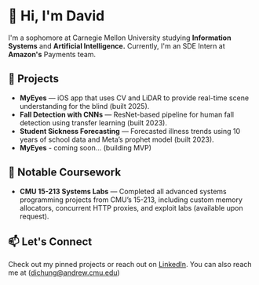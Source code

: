 # 👋 Hi, I'm David

I'm a sophomore at Carnegie Mellon University studying **Information Systems** and **Artificial Intelligence.** Currently, I'm an SDE Intern at **Amazon's** Payments team.

## 🚀 Projects

- **MyEyes** — iOS app that uses CV and LiDAR to provide real-time scene understanding for the blind (built 2025).
- **Fall Detection with CNNs** — ResNet-based pipeline for human fall detection using transfer learning (built 2023).
- **Student Sickness Forecasting** — Forecasted illness trends using 10 years of school data and Meta’s prophet model (built 2023).
- **MyEyes** - coming soon... (building MVP)

## 🧠 Notable Coursework

- **CMU 15-213 Systems Labs** — Completed all advanced systems programming projects from CMU’s 15-213, including custom memory allocators, concurrent HTTP proxies, and exploit labs (available upon request).

## 📫 Let's Connect

Check out my pinned projects or reach out on [LinkedIn](https://www.linkedin.com/in/davidchung29). You can also reach me at (dichung@andrew.cmu.edu)

